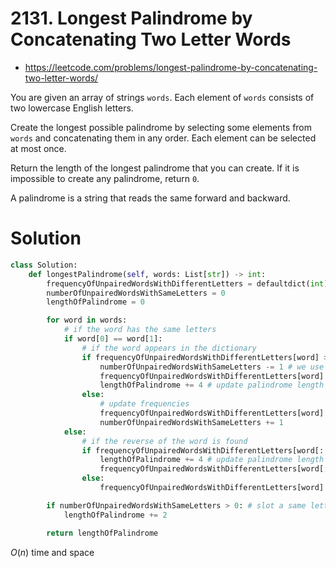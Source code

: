 # 2131. Longest Palindrome by Concatenating Two Letter Words

- https://leetcode.com/problems/longest-palindrome-by-concatenating-two-letter-words/

You are given an array of strings `words`. Each element of `words` consists of two lowercase English letters.

Create the longest possible palindrome by selecting some elements from `words` and concatenating them in any order. Each element can be selected at most once.

Return the length of the longest palindrome that you can create. If it is impossible to create any palindrome, return `0`.

A palindrome is a string that reads the same forward and backward.

# Solution

```python
class Solution:
    def longestPalindrome(self, words: List[str]) -> int:
        frequencyOfUnpairedWordsWithDifferentLetters = defaultdict(int)
        numberOfUnpairedWordsWithSameLetters = 0
        lengthOfPalindrome = 0

        for word in words:
            # if the word has the same letters
            if word[0] == word[1]:
                # if the word appears in the dictionary
                if frequencyOfUnpairedWordsWithDifferentLetters[word] > 0:
                    numberOfUnpairedWordsWithSameLetters -= 1 # we use it as a pair instead "AA__AA"
                    frequencyOfUnpairedWordsWithDifferentLetters[word] -= 1 # update the dictionary
                    lengthOfPalindrome += 4 # update palindrome length
                else:
                    # update frequencies
                    frequencyOfUnpairedWordsWithDifferentLetters[word] += 1
                    numberOfUnpairedWordsWithSameLetters += 1
            else:
                # if the reverse of the word is found
                if frequencyOfUnpairedWordsWithDifferentLetters[word[::-1]] > 0:
                    lengthOfPalindrome += 4 # update palindrome length
                    frequencyOfUnpairedWordsWithDifferentLetters[word[::-1]] -= 1 # used, so subtract
                else:
                    frequencyOfUnpairedWordsWithDifferentLetters[word] += 1 # update dictionary

        if numberOfUnpairedWordsWithSameLetters > 0: # slot a same lettered word into the middle of the palindrome
            lengthOfPalindrome += 2

        return lengthOfPalindrome
```

$O(n)$ time and space
